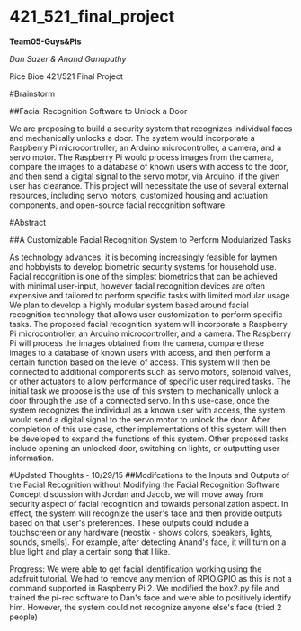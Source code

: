 # 421_521_final_project
**Team05-Guys&Pis**

_Dan Sazer & Anand Ganapathy_

Rice Bioe 421/521 Final Project

#Brainstorm

##Facial Recognition Software to Unlock a Door


We are proposing to build a security system that recognizes individual faces and mechanically unlocks a door. The system would incorporate a Raspberry Pi microcontroller, an Arduino microcontroller, a camera, and a servo motor. The Raspberry Pi would process images from the camera, compare the images to a database of known users with access to the door, and then send a digital signal to the servo motor, via Arduino, if the given user has clearance. 
This project will necessitate the use of several external resources, including servo motors, customized housing and actuation components, and open-source facial recognition software.

#Abstract

##A Customizable Facial Recognition System to Perform Modularized Tasks


As technology advances, it is becoming increasingly feasible for laymen and hobbyists to develop biometric security systems for household use. Facial recognition is one of the simplest biometrics that can be achieved with minimal user-input, however facial recognition devices are often expensive and tailored to perform specific tasks with limited modular usage. We plan to develop a highly modular system based around facial recognition technology that allows user customization to perform specific tasks. 
The proposed facial recognition system will incorporate a Raspberry Pi microcontroller, an Arduino microcontroller, and a camera. The Raspberry Pi will process the images obtained from the camera, compare these images to a database of known users with access, and then perform a certain function based on the level of access. This system will then be connected to additional components such as servo motors, solenoid valves, or other actuators to allow performance of specific user required tasks. The initial task we propose is the use of this system to mechanically unlock a door through the use of a connected servo. In this use-case, once the system recognizes the individual as a known user with access, the system would send a digital signal to the servo motor to unlock the door.
After completion of this use case, other implementations of this system will then be developed to expand the functions of this system. Other proposed tasks include opening an unlocked door, switching on lights, or outputting user information.


#Updated Thoughts - 10/29/15
##Modifcations to the Inputs and Outputs of the Facial Recognition without Modifying the Facial Recognition Software
Concept discussion with Jordan and Jacob, we will move away from security aspect of facial recognition and towards personalization aspect. In effect, the system will recognize the user's face and then provide outputs based on that user's preferences. These outputs could include a touchscreen or any hardware (neostix - shows colors, speakers, lights, sounds, smells). For example, after detecting Anand's face, it will turn on a blue light and play a certain song that I like. 

Progress: We were able to get facial identification working using the adafruit tutorial. We had to remove any mention of RPIO.GPIO as this is not a command supported in Raspberry Pi 2. We modified the box2.py file and trained the pi-rec software to Dan's face and were able to positively identify him. However, the system could not recognize anyone else's face (tried 2 people)
